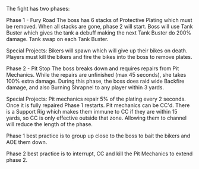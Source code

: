 The fight has two phases:

Phase 1 - Fury Road
The boss has 6 stacks of Protective Plating which must be removed. When all stacks are gone, phase 2 will start. Boss will use Tank Buster which gives the tank a debuff making the next Tank Buster do 200% damage. Tank swap on each Tank Buster.

Special Projects: Bikers will spawn which will give up their bikes on death. Players must kill the bikers and fire the bikes into the boss to remove plates.

Phase 2 - Pit Stop
The boss breaks down and requires repairs from Pit Mechanics. While the repairs are unfinished (max 45 seconds), she takes 100% extra damage. During this phase, the boss does raid wide Backfire damage, and also Burning Shrapnel to any player within 3 yards.

Special Projects: Pit mechanics repair 5% of the plating every 2 seconds. Once it is fully repaired Phase 1 restarts. Pit mechanics can be CC'd. There is a Support Rig which makes them immune to CC if they are within 15 yards, so CC is only effective outside that zone. Allowing them to channel will reduce the length of the phase.

Phase 1 best practice is to group up close to the boss to bait the bikers and AOE them down.

Phase 2 best practice is to interrupt, CC and kill the Pit Mechanics to extend phase 2.
